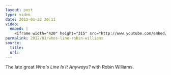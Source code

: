 ```yaml
---
layout: post
type: video
date: 2012-01-22 20:11
video: 
  embed: |
    <iframe width="420" height="315" src="http://www.youtube.com/embed/R1V034GX9fk" frameborder="0" allowfullscreen></iframe>
permalink: 2012/01/whos-line-robin-williams
source: 
  title: 
  url: 
---
```


The late great _Who's Line Is It Anyways?_ with Robin Williams.
